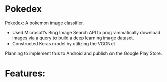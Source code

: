 # Pokedex
Pokedex: A pokemon image classifier. 

- Used Microsoft’s Bing Image Search API to programmatically download images via a query to build a deep learning image dataset.
- Constructed Keras model by utilizing the VGGNet 

Planning to implement this to Android and publish on the Google Play Store.

# Features:

